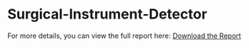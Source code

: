 # Surgical-Instrument-Detector
For more details, you can view the full report here: [Download the Report](Deep_Learning_Exam_Report.pdf)
